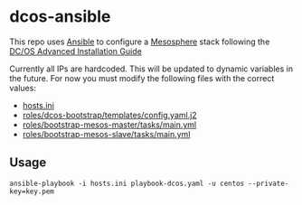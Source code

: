 # dcos-ansible

This repo uses [Ansible](https://www.ansible.com/) to configure a [Mesosphere](https://mesosphere.com/) stack following the [DC/OS Advanced Installation Guide](https://dcos.io/docs/1.7/administration/installing/custom/advanced/)

Currently all IPs are hardcoded. This will be updated to dynamic variables in the future. For now you must modify the following files with the correct values:

- [hosts.ini](https://github.com/OldCrowEW/dcos-ansible/blob/master/hosts.ini)
- [roles/dcos-bootstrap/templates/config.yaml.j2](https://github.com/OldCrowEW/dcos-ansible/blob/master/roles/dcos-bootstrap/templates/config.yaml.j2)
- [roles/bootstrap-mesos-master/tasks/main.yml](https://github.com/OldCrowEW/dcos-ansible/blob/master/roles/bootstrap-mesos-master/tasks/main.yml)
- [roles/bootstrap-mesos-slave/tasks/main.yml](https://github.com/OldCrowEW/dcos-ansible/blob/master/roles/bootstrap-mesos-slave/tasks/main.yml)

## Usage
```
ansible-playbook -i hosts.ini playbook-dcos.yaml -u centos --private-key=key.pem
```